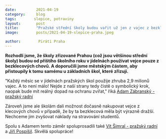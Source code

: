 ```yaml
---
date:         2021-04-19
category:     blog
tags:        slepice, potraviny
layout:       post
title:        "Pražské střední školy budou vařit už jen z vajec z bezklecových chovů! "
image:        posts/2021-04-19-slepice-praha.jpeg

author:        Piráti Praha
---  
```


**Rozhodli jsme, že školy zřizované Prahou (což jsou většinou střední školy) budou od příštího školního roku v jídelnách používat vejce pouze z bezklecových chovů. A doporučili jsme městským částem, aby přistoupily k tomu samému u základních škol, které zřizují.**

"Každý měsíc se v jídelnách pražských škol použije zhruba 2,9 milionů vajec. A to není málo! Nejde z naší strany tedy čistě o symbolický krok, naopak bude mít reálný dopad na ochranu zvířat," říká [Adam Zábranský - pražský radní](https://www.facebook.com/piratzabransky/?__cft__[0]=AZX9pBA7C9mLhUG1TkbRdyLfSVgu_mH7MkvVKaGN_li1-owPfL1ba9wx4IutUNcr5jIjlR4heaG622BTVWAHf9IJ-oX5IDl0d5OmDuahxt2bpHAVhUuU_c7qx-1SHH88kZhTK20tVXrptytyTxqw6gkzKaJjmYKhdqRowFhOHlwHlw&__tn__=kK-y-R)

Zároveň jsme ale školám dali možnost dočasně nakupovat vejce z klecových chovů v případě, že by ta bezklecová měla být výrazně dražší. Nechceme jim zvyšovat náklady na stravování studentů.

Spolu s Adamem tento záměr spoluprosadili také [Vít Šimral - pražský radní](https://www.facebook.com/piratsimral/?__cft__[0]=AZX9pBA7C9mLhUG1TkbRdyLfSVgu_mH7MkvVKaGN_li1-owPfL1ba9wx4IutUNcr5jIjlR4heaG622BTVWAHf9IJ-oX5IDl0d5OmDuahxt2bpHAVhUuU_c7qx-1SHH88kZhTK20tVXrptytyTxqw6gkzKaJjmYKhdqRowFhOHlwHlw&__tn__=kK-y-R) a [Jiří Pospíšil](https://www.facebook.com/judr.jiri.pospisil/?__cft__[0]=AZX9pBA7C9mLhUG1TkbRdyLfSVgu_mH7MkvVKaGN_li1-owPfL1ba9wx4IutUNcr5jIjlR4heaG622BTVWAHf9IJ-oX5IDl0d5OmDuahxt2bpHAVhUuU_c7qx-1SHH88kZhTK20tVXrptytyTxqw6gkzKaJjmYKhdqRowFhOHlwHlw&__tn__=kK-y-R). Skvělá spolupráce!
